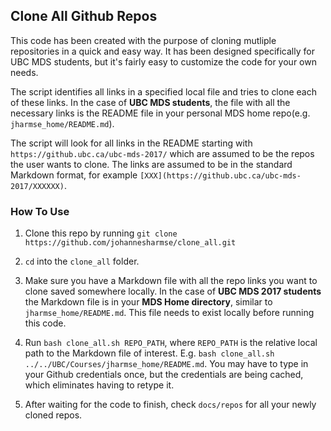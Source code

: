 ## Clone All Github Repos

This code has been created with the purpose of cloning mutliple repositories in a quick and easy way. It has been designed specifically for UBC MDS students, but it's fairly easy to customize the code for your own needs.

The script identifies all links in a specified local file and tries to clone each of these links. In the case of **UBC MDS students**, the file with all the necessary links is the README file in your personal MDS home repo(e.g. `jharmse_home/README.md`).

The script will look for all links in the README starting with `https://github.ubc.ca/ubc-mds-2017/` which are assumed to be the repos the user wants to clone. The links are assumed to be in the standard Markdown format, for example `[XXX](https://github.ubc.ca/ubc-mds-2017/XXXXXX)`.

### How To Use

1. Clone this repo by running `git clone https://github.com/johannesharmse/clone_all.git`

2. `cd` into the `clone_all` folder.

3. Make sure you have a Markdown file with all the repo links you want to clone saved somewhere locally. In the case of **UBC MDS 2017 students** the Markdown file is in your **MDS Home directory**, similar to `jharmse_home/README.md`. This file needs to exist locally before running this code.

4. Run `bash clone_all.sh REPO_PATH`, where `REPO_PATH` is the relative local path to the Markdown file of interest. E.g. `bash clone_all.sh ../../UBC/Courses/jharmse_home/README.md`. You may have to type in your Github credentials once, but the credentials are being cached, which eliminates having to retype it.

5. After waiting for the code to finish, check `docs/repos` for all your newly cloned repos.

